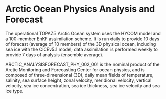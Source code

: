 # Arctic Ocean Physics Analysis and Forecast

The operational TOPAZ5 Arctic Ocean system uses the HYCOM model and a 100-member EnKF assimilation scheme. It is run daily to provide 10 days of forecast (average of 10 members) of the 3D physical ocean, including sea ice with the CICEv5.1 model; data assimilation is performed weekly to provide 7 days of analysis (ensemble average).

ARCTIC_ANALYSISFORECAST_PHY_002_001 is the nominal product of the Arctic Monitoring and
Forecasting Center for ocean physics, and is composed of three-dimensional (3D), daily mean fields of
temperature, salinity, sea surface height, zonal velocity, meridional velocity, vertical velocity, sea ice
concentration, sea ice thickness, sea ice velocity and sea ice type.
